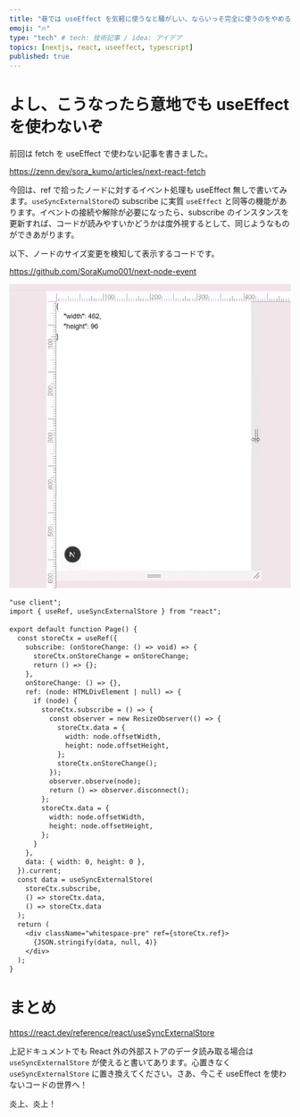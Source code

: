 ```yaml
---
title: "巷では useEffect を気軽に使うなと騒がしい、ならいっそ完全に使うのをやめるのはどうだろう？"
emoji: "🔥"
type: "tech" # tech: 技術記事 / idea: アイデア
topics: [nextjs, react, useeffect, typescript]
published: true
---
```


# よし、こうなったら意地でも useEffect を使わないぞ

前回は fetch を useEffect で使わない記事を書きました。

https://zenn.dev/sora_kumo/articles/next-react-fetch

今回は、ref で拾ったノードに対するイベント処理も useEffect 無しで書いてみます。`useSyncExternalStore`の subscribe に実質 `useEffect` と同等の機能があります。イベントの接続や解除が必要になったら、subscribe のインスタンスを更新すれば、コードが読みやすいかどうかは度外視するとして、同じようなものができあがります。

以下、ノードのサイズ変更を検知して表示するコードです。

https://github.com/SoraKumo001/next-node-event

![](/images/89f5e683952b79/2025-05-13-08-41-49.webp)

```tsx
"use client";
import { useRef, useSyncExternalStore } from "react";

export default function Page() {
  const storeCtx = useRef({
    subscribe: (onStoreChange: () => void) => {
      storeCtx.onStoreChange = onStoreChange;
      return () => {};
    },
    onStoreChange: () => {},
    ref: (node: HTMLDivElement | null) => {
      if (node) {
        storeCtx.subscribe = () => {
          const observer = new ResizeObserver(() => {
            storeCtx.data = {
              width: node.offsetWidth,
              height: node.offsetHeight,
            };
            storeCtx.onStoreChange();
          });
          observer.observe(node);
          return () => observer.disconnect();
        };
        storeCtx.data = {
          width: node.offsetWidth,
          height: node.offsetHeight,
        };
      }
    },
    data: { width: 0, height: 0 },
  }).current;
  const data = useSyncExternalStore(
    storeCtx.subscribe,
    () => storeCtx.data,
    () => storeCtx.data
  );
  return (
    <div className="whitespace-pre" ref={storeCtx.ref}>
      {JSON.stringify(data, null, 4)}
    </div>
  );
}
```

# まとめ

https://react.dev/reference/react/useSyncExternalStore

上記ドキュメントでも React 外の外部ストアのデータ読み取る場合は `useSyncExternalStore` が使えると書いてあります。心置きなく `useSyncExternalStore` に置き換えてください。さあ、今こそ useEffect を使わないコードの世界へ！

炎上、炎上！
